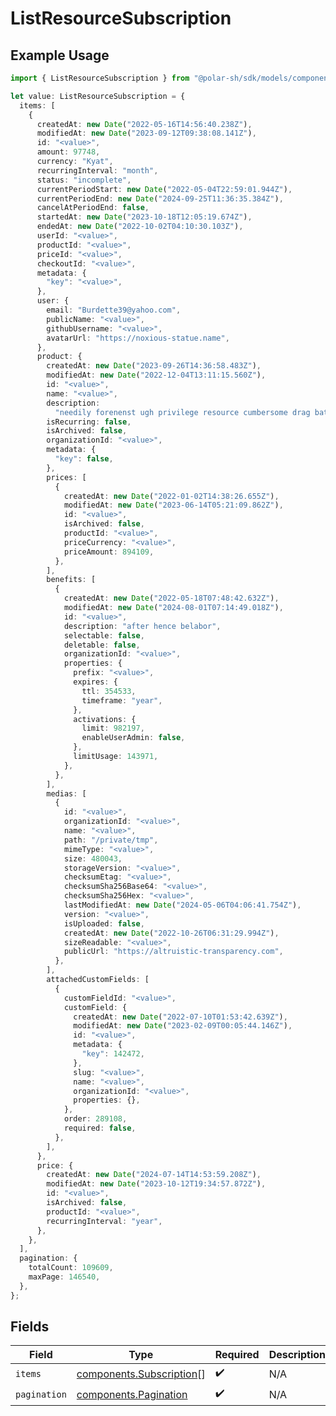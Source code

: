 # ListResourceSubscription

## Example Usage

```typescript
import { ListResourceSubscription } from "@polar-sh/sdk/models/components";

let value: ListResourceSubscription = {
  items: [
    {
      createdAt: new Date("2022-05-16T14:56:40.238Z"),
      modifiedAt: new Date("2023-09-12T09:38:08.141Z"),
      id: "<value>",
      amount: 97748,
      currency: "Kyat",
      recurringInterval: "month",
      status: "incomplete",
      currentPeriodStart: new Date("2022-05-04T22:59:01.944Z"),
      currentPeriodEnd: new Date("2024-09-25T11:36:35.384Z"),
      cancelAtPeriodEnd: false,
      startedAt: new Date("2023-10-18T12:05:19.674Z"),
      endedAt: new Date("2022-10-02T04:10:30.103Z"),
      userId: "<value>",
      productId: "<value>",
      priceId: "<value>",
      checkoutId: "<value>",
      metadata: {
        "key": "<value>",
      },
      user: {
        email: "Burdette39@yahoo.com",
        publicName: "<value>",
        githubUsername: "<value>",
        avatarUrl: "https://noxious-statue.name",
      },
      product: {
        createdAt: new Date("2023-09-26T14:36:58.483Z"),
        modifiedAt: new Date("2022-12-04T13:11:15.560Z"),
        id: "<value>",
        name: "<value>",
        description:
          "needily forenenst ugh privilege resource cumbersome drag battle briskly nor",
        isRecurring: false,
        isArchived: false,
        organizationId: "<value>",
        metadata: {
          "key": false,
        },
        prices: [
          {
            createdAt: new Date("2022-01-02T14:38:26.655Z"),
            modifiedAt: new Date("2023-06-14T05:21:09.862Z"),
            id: "<value>",
            isArchived: false,
            productId: "<value>",
            priceCurrency: "<value>",
            priceAmount: 894109,
          },
        ],
        benefits: [
          {
            createdAt: new Date("2022-05-18T07:48:42.632Z"),
            modifiedAt: new Date("2024-08-01T07:14:49.018Z"),
            id: "<value>",
            description: "after hence belabor",
            selectable: false,
            deletable: false,
            organizationId: "<value>",
            properties: {
              prefix: "<value>",
              expires: {
                ttl: 354533,
                timeframe: "year",
              },
              activations: {
                limit: 982197,
                enableUserAdmin: false,
              },
              limitUsage: 143971,
            },
          },
        ],
        medias: [
          {
            id: "<value>",
            organizationId: "<value>",
            name: "<value>",
            path: "/private/tmp",
            mimeType: "<value>",
            size: 480043,
            storageVersion: "<value>",
            checksumEtag: "<value>",
            checksumSha256Base64: "<value>",
            checksumSha256Hex: "<value>",
            lastModifiedAt: new Date("2024-05-06T04:06:41.754Z"),
            version: "<value>",
            isUploaded: false,
            createdAt: new Date("2022-10-26T06:31:29.994Z"),
            sizeReadable: "<value>",
            publicUrl: "https://altruistic-transparency.com",
          },
        ],
        attachedCustomFields: [
          {
            customFieldId: "<value>",
            customField: {
              createdAt: new Date("2022-07-10T01:53:42.639Z"),
              modifiedAt: new Date("2023-02-09T00:05:44.146Z"),
              id: "<value>",
              metadata: {
                "key": 142472,
              },
              slug: "<value>",
              name: "<value>",
              organizationId: "<value>",
              properties: {},
            },
            order: 289108,
            required: false,
          },
        ],
      },
      price: {
        createdAt: new Date("2024-07-14T14:53:59.208Z"),
        modifiedAt: new Date("2023-10-12T19:34:57.872Z"),
        id: "<value>",
        isArchived: false,
        productId: "<value>",
        recurringInterval: "year",
      },
    },
  ],
  pagination: {
    totalCount: 109609,
    maxPage: 146540,
  },
};
```

## Fields

| Field                                                                | Type                                                                 | Required                                                             | Description                                                          |
| -------------------------------------------------------------------- | -------------------------------------------------------------------- | -------------------------------------------------------------------- | -------------------------------------------------------------------- |
| `items`                                                              | [components.Subscription](../../models/components/subscription.md)[] | :heavy_check_mark:                                                   | N/A                                                                  |
| `pagination`                                                         | [components.Pagination](../../models/components/pagination.md)       | :heavy_check_mark:                                                   | N/A                                                                  |